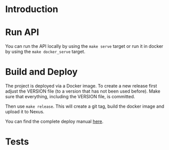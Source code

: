 # Introduction

# Run API
You can run the API locally by using the `make serve` target or run it in docker 
by using the `make docker_serve` target.

# Build and Deploy
The project is deployed via a Docker image.
To create a new release first adjust the VERSION file (to a version that has not been used before).
Make sure that everything, including the VERSION file, is committed.

Then use `make release`. This will create a git tag, build the docker image and upload
it to Nexus.

You can find the complete deploy manual [here](https://teamwork.vimico.com/confluence/pages/viewpage.action?pageId=87182298).
# Tests
